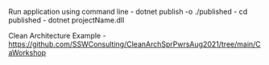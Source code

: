 Run application using command line
    - dotnet publish -o ./published
    - cd published
    - dotnet projectName.dll
    

Clean Architecture Example - https://github.com/SSWConsulting/CleanArchSprPwrsAug2021/tree/main/CaWorkshop